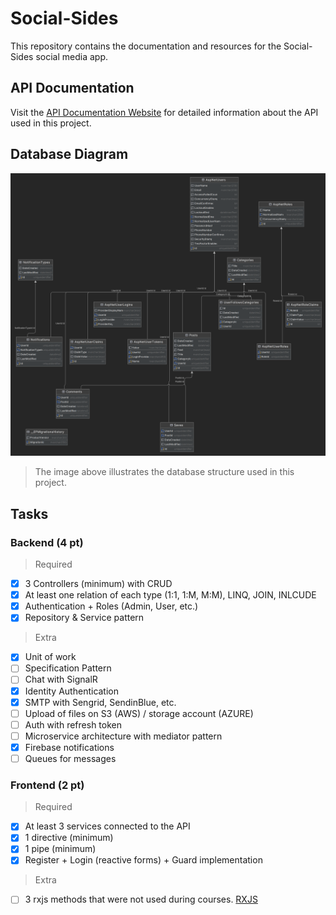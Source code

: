 # Social-Sides

This repository contains the documentation and resources for the Social-Sides social media app.

## API Documentation

Visit the [API Documentation Website](https://social-sides.web.app/) for detailed information about the API used in this project.

## Database Diagram

![Database Diagram](./DatabaseDiagram.png)

> The image above illustrates the database structure used in this project.

## Tasks
  ### Backend (4 pt)
> Required
- [x] 3 Controllers (minimum) with CRUD
- [x] At least one relation of each type (1:1, 1:M, M:M), LINQ, JOIN, INLCUDE
- [x] Authentication + Roles (Admin, User, etc.)
- [x] Repository & Service pattern

> Extra
- [x] Unit of work
- [ ] Specification Pattern
- [ ] Chat with SignalR
- [x] Identity Authentication
- [x] SMTP with Sengrid, SendinBlue, etc.
- [ ] Upload of files on S3 (AWS) / storage account (AZURE)
- [ ] Auth with refresh token
- [ ] Microservice architecture with mediator pattern
- [x] Firebase notifications
- [ ] Queues for messages

### Frontend (2 pt)
> Required
- [x] At least 3 services connected to the API
- [x] 1 directive (minimum)
- [x] 1 pipe (minimum)
- [X] Register + Login (reactive forms) + Guard implementation

> Extra
- [ ] 3 rxjs methods that were not used during courses. [RXJS](https://rxjs.dev/api)
